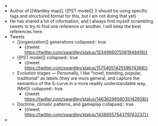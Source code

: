 -
- Author of [[Wardley map]], [[PST model]] (I should be using specific tags and structured format for this, but I am not doing that yet)
- He has shared a lot of information, and I always find myself scrambling tweets to try to find one reference or another. I will keep the best references here.
- Tweets
	- [[organization]] generations
	  collapsed:: true
		- {{tweet https://twitter.com/swardley/status/1534966075061948416}}
	- [[PST model]]
	  collapsed:: true
		- {{tweet https://twitter.com/swardley/status/1575405142559674368}}
	- Evolution stages — Personally, I like “novel, trending, popular, traditional” as labels (they are more general, and capture the semantics of the S-curve in a more readily understandable way, IMHO)
	  collapsed:: true
		- {{tweet https://twitter.com/swardley/status/1463629858035142658}}
	- Doctrine, climatic patterns, and gameplay
	  collapsed:: true
		- {{tweet https://twitter.com/swardley/status/1438805754379743237}}
-